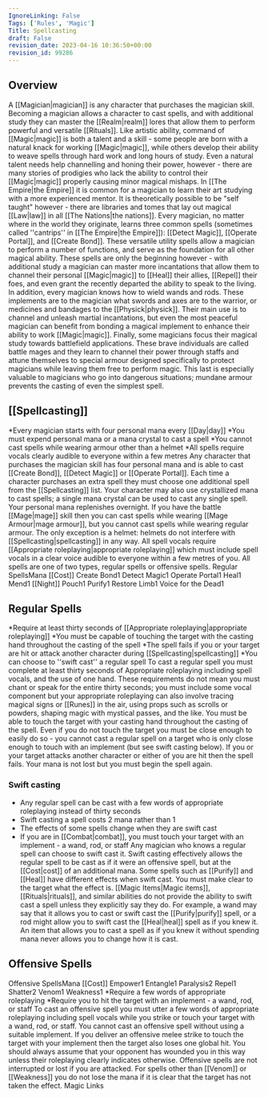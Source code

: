 ```yaml
---
IgnoreLinking: False
Tags: ['Rules', 'Magic']
Title: Spellcasting
draft: False
revision_date: 2023-04-16 10:36:50+00:00
revision_id: 99286
---
```


## Overview
A [[Magician|magician]] is any character that purchases the magician skill. Becoming a magician allows a character to cast spells, and with additional study they can master the [[Realm|realm]] lores that allow them to perform powerful and versatile [[Rituals]]. Like artistic ability, command of [[Magic|magic]] is both a talent and a skill - some people are born with a natural knack for working [[Magic|magic]], while others develop their ability to weave spells through hard work and long hours of study. Even a natural talent needs help channelling and honing their power, however - there are many stories of prodigies who lack the ability to control their [[Magic|magic]] properly causing minor magical mishaps.
In [[The Empire|the Empire]] it is common for a magician to learn their art studying with a more experienced mentor. It is theoretically possible to be "self taught" however - there are libraries and tomes that lay out magical [[Law|law]] in all [[The Nations|the nations]].
Every magician, no matter where in the world they originate, learns three common spells (sometimes called ''cantrips'' in [[The Empire|the Empire]]): [[Detect Magic]], [[Operate Portal]], and [[Create Bond]]. These versatile utility spells allow a magician to perform a number of functions, and serve as the foundation for all other magical ability. These spells are only the beginning however - with additional study a magician can master more incantations that allow them to channel their personal [[Magic|magic]] to [[Heal]] their allies, [[Repel]] their foes, and even grant the recently departed the ability to speak to the living.
In addition, every magician knows how to wield wands and rods. These implements are to the magician what swords and axes are to the warrior, or medicines and bandages to the [[Physick|physick]]. Their main use is to channel and unleash martial incantations, but even the most peaceful magician can benefit from bonding a magical implement to enhance their ability to work [[Magic|magic]].
Finally, some magicians focus their magical study towards battlefield applications. These brave individuals are called battle mages and they learn to channel their power through staffs and attune themselves to special armour designed specifically to protect magicians while leaving them free to perform magic. This last is especially valuable to magicians who go into dangerous situations; mundane armour prevents the casting of even the simplest spell.
## [[Spellcasting]]
*Every magician starts with four personal mana every [[Day|day]]
*You must expend personal mana or a mana crystal to cast a spell
*You cannot cast spells while wearing armour other than a helmet
*All spells require vocals clearly audible to everyone within a few metres
Any character that purchases the magician skill has four personal mana and is able to cast [[Create Bond]], [[Detect Magic]] or [[Operate Portal]]. Each time a character purchases an extra spell they must choose one additional spell from the [[Spellcasting]] list.
Your character may also use crystallized mana to cast spells; a single mana crystal can be used to cast any single spell. 
Your personal mana replenishes overnight.
If you have the battle [[Mage|mage]] skill then you can cast spells while wearing [[Mage Armour|mage armour]], but you cannot cast spells while wearing regular armour. The only exception is a helmet: helmets do not interfere with [[Spellcasting|spellcasting]] in any way.
All spell vocals require [[Appropriate roleplaying|appropriate roleplaying]] which must include spell vocals in a clear voice audible to everyone within a few metres of you. All spells are one of two types, regular spells or offensive spells.
Regular SpellsMana [[Cost]]
Create Bond1
Detect Magic1
Operate Portal1
Heal1
Mend1
[[Night]] Pouch1
Purify1
Restore Limb1
Voice for the Dead1
## Regular Spells
*Require at least thirty seconds of [[Appropriate roleplaying|appropriate roleplaying]]
*You must be capable of touching the target with the casting hand throughout the casting of the spell
*The spell fails if you or your target are hit or attack another character during [[Spellcasting|spellcasting]]
*You can choose to ''swift cast'' a regular spell
To cast a regular spell you must complete at least thirty seconds of Appropriate roleplaying including spell vocals, and the use of one hand. These requirements do not mean you must chant or speak for the entire thirty seconds; you must include some vocal component but your appropriate roleplaying can also involve tracing magical signs or [[Runes]] in the air, using props such as scrolls or powders, shaping magic with mystical passes, and the like.
You must be able to touch the target with your casting hand throughout the casting of the spell. Even if you do not touch the target you must be close enough to easily do so - you cannot cast a regular spell on a target who is only close enough to touch with an implement (but see swift casting below).
If you or your target attacks another character or either of you are hit then the spell fails. Your mana is not lost but you must begin the spell again.
### Swift casting
* Any regular spell can be cast with a few words of appropriate roleplaying instead of thirty seconds
* Swift casting a spell costs 2 mana rather than 1
* The effects of some spells change when they are swift cast
* If you are in [[Combat|combat]], you must touch your target with an implement - a wand, rod, or staff
Any magician who knows a regular spell can choose to swift cast it. Swift casting effectively allows the regular spell to be cast as if it were an offensive spell, but at the [[Cost|cost]] of an additional mana.
Some spells such as [[Purify]] and [[Heal]] have different effects when swift cast. You must make clear to the target what the effect is.
[[Magic Items|Magic items]], [[Rituals|rituals]], and similar abilities do not provide the ability to swift cast a spell unless they explicitly say they do. For example, a wand may say that it allows you to cast or swift cast the [[Purify|purify]] spell, or a rod might allow you to swift cast the [[Heal|heal]] spell as if you knew it. An item that allows you to cast a spell as if you knew it without spending mana never allows you to change how it is cast.
## Offensive Spells
Offensive SpellsMana [[Cost]]
Empower1
Entangle1
Paralysis2
Repel1
Shatter2
Venom1
Weakness1
*Require a few words of appropriate roleplaying
*Require you to hit the target with an implement - a wand, rod, or staff
To cast an offensive spell you must utter a few words of appropriate roleplaying including spell vocals while you strike or touch your target with a wand, rod, or staff. You cannot cast an offensive spell without using a suitable implement.
If you deliver an offensive melee strike to touch the target with your implement then the target also loses one global hit. You should always assume that your opponent has wounded you in this way unless their roleplaying clearly indicates otherwise.
Offensive spells are not interrupted or lost if you are attacked. For spells other than [[Venom]] or [[Weakness]] you do not lose the mana if it is clear that the target has not taken the effect.
Magic Links